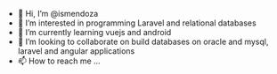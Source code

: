 - 👋 Hi, I’m @ismendoza
- 👀 I’m interested in programming Laravel and relational databases
- 🌱 I’m currently learning vuejs and android
- 💞️ I’m looking to collaborate on build databases on oracle and mysql, laravel and angular applications
- 📫 How to reach me ...

<!---
ismendoza/ismendoza is a ✨ special ✨ repository because its `README.md` (this file) appears on your GitHub profile.
You can click the Preview link to take a look at your changes.
--->
